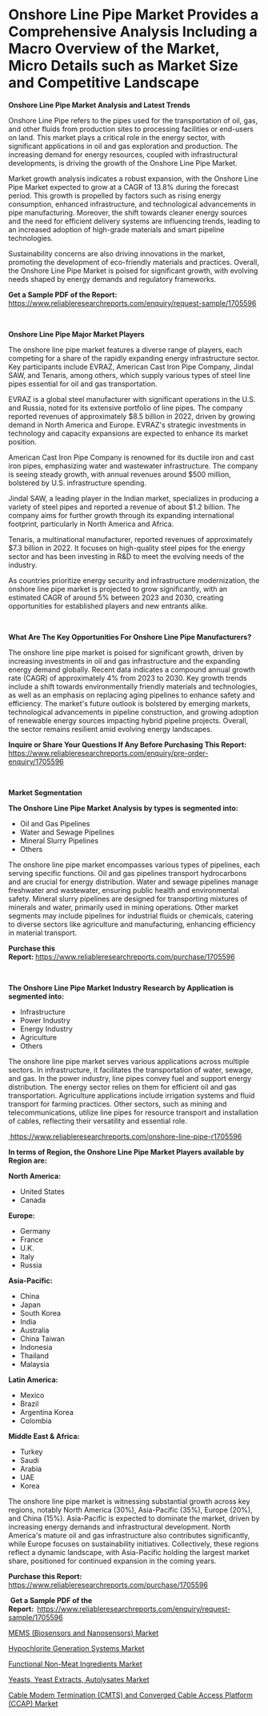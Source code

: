 <p><h1>Onshore Line Pipe Market Provides a Comprehensive Analysis Including a Macro Overview of the Market, Micro Details such as Market Size and Competitive Landscape</h1></p><p><strong>Onshore Line Pipe Market Analysis and Latest Trends</strong></p>
<p><p>Onshore Line Pipe refers to the pipes used for the transportation of oil, gas, and other fluids from production sites to processing facilities or end-users on land. This market plays a critical role in the energy sector, with significant applications in oil and gas exploration and production. The increasing demand for energy resources, coupled with infrastructural developments, is driving the growth of the Onshore Line Pipe Market.</p><p>Market growth analysis indicates a robust expansion, with the Onshore Line Pipe Market expected to grow at a CAGR of 13.8% during the forecast period. This growth is propelled by factors such as rising energy consumption, enhanced infrastructure, and technological advancements in pipe manufacturing. Moreover, the shift towards cleaner energy sources and the need for efficient delivery systems are influencing trends, leading to an increased adoption of high-grade materials and smart pipeline technologies.</p><p>Sustainability concerns are also driving innovations in the market, promoting the development of eco-friendly materials and practices. Overall, the Onshore Line Pipe Market is poised for significant growth, with evolving needs shaped by energy demands and regulatory frameworks.</p></p>
<p><strong>Get a Sample PDF of the Report:&nbsp;</strong> <a href="https://www.reliableresearchreports.com/enquiry/request-sample/1705596?utm_campaign=1735&utm_medium=2&utm_source=Github&utm_content=ia&utm_term=21102024&utm_id=onshore-line-pipe">https://www.reliableresearchreports.com/enquiry/request-sample/1705596</a></p>
<p>&nbsp;</p>
<p><strong>Onshore Line Pipe Major Market Players</strong></p>
<p><p>The onshore line pipe market features a diverse range of players, each competing for a share of the rapidly expanding energy infrastructure sector. Key participants include EVRAZ, American Cast Iron Pipe Company, Jindal SAW, and Tenaris, among others, which supply various types of steel line pipes essential for oil and gas transportation.</p><p>EVRAZ is a global steel manufacturer with significant operations in the U.S. and Russia, noted for its extensive portfolio of line pipes. The company reported revenues of approximately $8.5 billion in 2022, driven by growing demand in North America and Europe. EVRAZ's strategic investments in technology and capacity expansions are expected to enhance its market position.</p><p>American Cast Iron Pipe Company is renowned for its ductile iron and cast iron pipes, emphasizing water and wastewater infrastructure. The company is seeing steady growth, with annual revenues around $500 million, bolstered by U.S. infrastructure spending.</p><p>Jindal SAW, a leading player in the Indian market, specializes in producing a variety of steel pipes and reported a revenue of about $1.2 billion. The company aims for further growth through its expanding international footprint, particularly in North America and Africa.</p><p>Tenaris, a multinational manufacturer, reported revenues of approximately $7.3 billion in 2022. It focuses on high-quality steel pipes for the energy sector and has been investing in R&D to meet the evolving needs of the industry.</p><p>As countries prioritize energy security and infrastructure modernization, the onshore line pipe market is projected to grow significantly, with an estimated CAGR of around 5% between 2023 and 2030, creating opportunities for established players and new entrants alike.</p></p>
<p>&nbsp;</p>
<p><strong>What Are The Key Opportunities For Onshore Line Pipe Manufacturers?</strong></p>
<p><p>The onshore line pipe market is poised for significant growth, driven by increasing investments in oil and gas infrastructure and the expanding energy demand globally. Recent data indicates a compound annual growth rate (CAGR) of approximately 4% from 2023 to 2030. Key growth trends include a shift towards environmentally friendly materials and technologies, as well as an emphasis on replacing aging pipelines to enhance safety and efficiency. The market's future outlook is bolstered by emerging markets, technological advancements in pipeline construction, and growing adoption of renewable energy sources impacting hybrid pipeline projects. Overall, the sector remains resilient amid evolving energy landscapes.</p></p>
<p><strong>Inquire or Share Your Questions If Any Before Purchasing This Report:</strong> <a href="https://www.reliableresearchreports.com/enquiry/pre-order-enquiry/1705596?utm_campaign=1735&utm_medium=2&utm_source=Github&utm_content=ia&utm_term=21102024&utm_id=onshore-line-pipe">https://www.reliableresearchreports.com/enquiry/pre-order-enquiry/1705596</a></p>
<p>&nbsp;</p>
<p><strong>Market Segmentation</strong></p>
<p><strong>The Onshore Line Pipe Market Analysis by types is segmented into:</strong></p>
<p><ul><li>Oil and Gas Pipelines</li><li>Water and Sewage Pipelines</li><li>Mineral Slurry Pipelines</li><li>Others</li></ul></p>
<p><p>The onshore line pipe market encompasses various types of pipelines, each serving specific functions. Oil and gas pipelines transport hydrocarbons and are crucial for energy distribution. Water and sewage pipelines manage freshwater and wastewater, ensuring public health and environmental safety. Mineral slurry pipelines are designed for transporting mixtures of minerals and water, primarily used in mining operations. Other market segments may include pipelines for industrial fluids or chemicals, catering to diverse sectors like agriculture and manufacturing, enhancing efficiency in material transport.</p></p>
<p><strong>Purchase this Report:&nbsp;</strong><a href="https://www.reliableresearchreports.com/purchase/1705596?utm_campaign=1735&utm_medium=2&utm_source=Github&utm_content=ia&utm_term=21102024&utm_id=onshore-line-pipe">https://www.reliableresearchreports.com/purchase/1705596</a></p>
<p>&nbsp;</p>
<p><strong>The Onshore Line Pipe Market Industry Research by Application is segmented into:</strong></p>
<p><ul><li>Infrastructure</li><li>Power Industry</li><li>Energy Industry</li><li>Agriculture</li><li>Others</li></ul></p>
<p><p>The onshore line pipe market serves various applications across multiple sectors. In infrastructure, it facilitates the transportation of water, sewage, and gas. In the power industry, line pipes convey fuel and support energy distribution. The energy sector relies on them for efficient oil and gas transportation. Agriculture applications include irrigation systems and fluid transport for farming practices. Other sectors, such as mining and telecommunications, utilize line pipes for resource transport and installation of cables, reflecting their versatility and essential role.</p></p>
<p><a href="https://www.reliableresearchreports.com/onshore-line-pipe-r1705596?utm_campaign=1735&utm_medium=2&utm_source=Github&utm_content=ia&utm_term=21102024&utm_id=onshore-line-pipe">&nbsp;https://www.reliableresearchreports.com/onshore-line-pipe-r1705596</a></p>
<p><strong>In terms of Region, the Onshore Line Pipe Market Players available by Region are:</strong></p>
<p>
    <p> <strong> North America: </strong>
        <ul>
            <li>United States</li>
            <li>Canada</li>
        </ul>
        </p> 
    <p> <strong> Europe: </strong>
        <ul>
            <li>Germany</li>
            <li>France</li>
            <li>U.K.</li>
            <li>Italy</li>
            <li>Russia</li>
        </ul>
        </p> 
    <p> <strong> Asia-Pacific: </strong>
        <ul>
            <li>China</li>
            <li>Japan</li>
            <li>South Korea</li>
            <li>India</li>
            <li>Australia</li>
            <li>China Taiwan</li>
            <li>Indonesia</li>
            <li>Thailand</li>
            <li>Malaysia</li>
        </ul>
        </p> 
    <p> <strong> Latin America: </strong>
        <ul>
            <li>Mexico</li>
            <li>Brazil</li>
            <li>Argentina Korea</li>
            <li>Colombia</li>
        </ul>
        </p> 
    <p> <strong> Middle East & Africa: </strong>
        <ul>
            <li>Turkey</li>
            <li>Saudi</li>
            <li>Arabia</li>
            <li>UAE</li>
            <li>Korea</li>
        </ul>
    </p>
    </p>
<p><p>The onshore line pipe market is witnessing substantial growth across key regions, notably North America (30%), Asia-Pacific (35%), Europe (20%), and China (15%). Asia-Pacific is expected to dominate the market, driven by increasing energy demands and infrastructural development. North America's mature oil and gas infrastructure also contributes significantly, while Europe focuses on sustainability initiatives. Collectively, these regions reflect a dynamic landscape, with Asia-Pacific holding the largest market share, positioned for continued expansion in the coming years.</p></p>
<p><strong>Purchase this Report: </strong><a href="https://www.reliableresearchreports.com/purchase/1705596?utm_campaign=1735&utm_medium=2&utm_source=Github&utm_content=ia&utm_term=21102024&utm_id=onshore-line-pipe">https://www.reliableresearchreports.com/purchase/1705596</a></p>
<p>&nbsp;<strong>Get a Sample PDF of the Report:&nbsp;&nbsp;</strong><a href="https://www.reliableresearchreports.com/enquiry/request-sample/1705596?utm_campaign=1735&utm_medium=2&utm_source=Github&utm_content=ia&utm_term=21102024&utm_id=onshore-line-pipe">https://www.reliableresearchreports.com/enquiry/request-sample/1705596</a></p>
<p><strong></strong></p>
<p><p><a href="https://www.linkedin.com/pulse/mems-biosensors-nanosensors-market-evolution-global-trends-regional-oxkxf?utm_campaign=1735&utm_medium=2&utm_source=Github&utm_content=ia&utm_term=21102024&utm_id=onshore-line-pipe">MEMS (Biosensors and Nanosensors) Market</a></p><p><a href="https://github.com/lawriesievelwij/Market-Research-Report-List-1/blob/main/hypochlorite-generation-systems-market.md?utm_campaign=1735&utm_medium=2&utm_source=Github&utm_content=ia&utm_term=21102024&utm_id=onshore-line-pipe">Hypochlorite Generation Systems Market</a></p><p><a href="https://www.linkedin.com/pulse/evaluating-functional-non-meat-ingredients-market-trends-growth-g7yef?utm_campaign=1735&utm_medium=2&utm_source=Github&utm_content=ia&utm_term=21102024&utm_id=onshore-line-pipe">Functional Non-Meat Ingredients Market</a></p><p><a href="https://www.linkedin.com/pulse/yeasts-yeast-extracts-autolysates-market-global-share-ranking-rix9f?utm_campaign=1735&utm_medium=2&utm_source=Github&utm_content=ia&utm_term=21102024&utm_id=onshore-line-pipe">Yeasts, Yeast Extracts, Autolysates Market</a></p><p><a href="https://www.linkedin.com/pulse/booming-cable-modem-termination-cmts-converged-access-platform-bi3df?utm_campaign=1735&utm_medium=2&utm_source=Github&utm_content=ia&utm_term=21102024&utm_id=onshore-line-pipe">Cable Modem Termination (CMTS) and Converged Cable Access Platform (CCAP) Market</a></p></p>